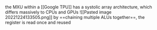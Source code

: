 the MXU within a [[Google TPU]] has a systolic array architecture, which differs massively to CPUs and GPUs
![[Pasted image 20221224133505.png]]
by ==chaining multiple ALUs together==, the register is read once and reused